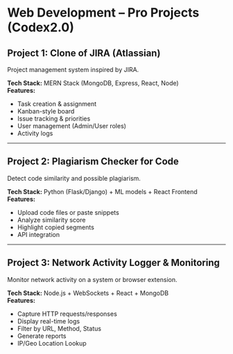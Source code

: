 # Web Development – Pro Projects (Codex2.0)

## Project 1: Clone of JIRA (Atlassian)
Project management system inspired by JIRA.

**Tech Stack:** MERN Stack (MongoDB, Express, React, Node)  
**Features:**
- Task creation & assignment  
- Kanban-style board  
- Issue tracking & priorities  
- User management (Admin/User roles)  
- Activity logs  

---

## Project 2: Plagiarism Checker for Code
Detect code similarity and possible plagiarism.

**Tech Stack:** Python (Flask/Django) + ML models + React Frontend  
**Features:**
- Upload code files or paste snippets  
- Analyze similarity score  
- Highlight copied segments  
- API integration  

---

## Project 3: Network Activity Logger & Monitoring
Monitor network activity on a system or browser extension.

**Tech Stack:** Node.js + WebSockets + React + MongoDB  
**Features:**
- Capture HTTP requests/responses  
- Display real-time logs  
- Filter by URL, Method, Status  
- Generate reports  
- IP/Geo Location Lookup  
